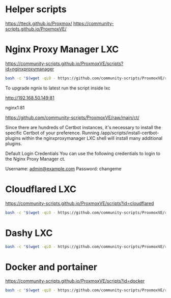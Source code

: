 # Helper scripts
https://tteck.github.io/Proxmox/
https://community-scripts.github.io/ProxmoxVE/

# Nginx Proxy Manager LXC
https://community-scripts.github.io/ProxmoxVE/scripts?id=nginxproxymanager
```bash
bash -c "$(wget -qLO - https://github.com/community-scripts/ProxmoxVE/raw/main/ct/nginxproxymanager.sh)"
```

To upgrade ngnix to latest run the script inside lxc

http://192.168.50.149:81

nginx1:81

https://github.com/community-scripts/ProxmoxVE/raw/main/ct/

Since there are hundreds of Certbot instances, it's necessary to install the specific Certbot of your preference. 
Running /app/scripts/install-certbot-plugins within the nginxproxymanager LXC shell will install many additional plugins.

Default Login Credentials
You can use the following credentials to login to the Nginx Proxy Manager ct.

Username: admin@example.com
Password: changeme

# Cloudflared LXC
https://community-scripts.github.io/ProxmoxVE/scripts?id=cloudflared
```bash
bash -c "$(wget -qLO - https://github.com/community-scripts/ProxmoxVE/raw/main/ct/cloudflared.sh)"
```

# Dashy LXC
```bash
bash -c "$(wget -qLO - https://github.com/community-scripts/ProxmoxVE/raw/main/ct/dashy.sh)"
```

# Docker and portainer
https://community-scripts.github.io/ProxmoxVE/scripts?id=docker
```bash
bash -c "$(wget -qLO - https://github.com/community-scripts/ProxmoxVE/raw/main/ct/docker.sh)"
```
